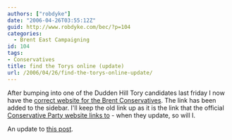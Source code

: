 ```yaml
---
authors: ["robdyke"]
date: "2006-04-26T03:55:12Z"
guid: http://www.robdyke.com/bec/?p=104
categories:
  - Brent East Campaigning
id: 104
tags:
- Conservatives
title: find the Torys online (update)
url: /2006/04/26/find-the-torys-online-update/
---
```

After bumping into one of the Dudden Hill Tory candidates last friday I now have the [correct website for the Brent Conservatives](http://www.brentconservatives.org.uk). The link has been added to the sidebar. I'll keep the old link up as it is the link that the official [Conservative Party website links to](http://www.conservatives.com/tile.do?def=people.constituency.page&#038;obj_id=1453&#038;post_code=NW2%204RS) - when they update, so will I.

An update to [this post](http://www.robdyke.com/bec/?p=93).